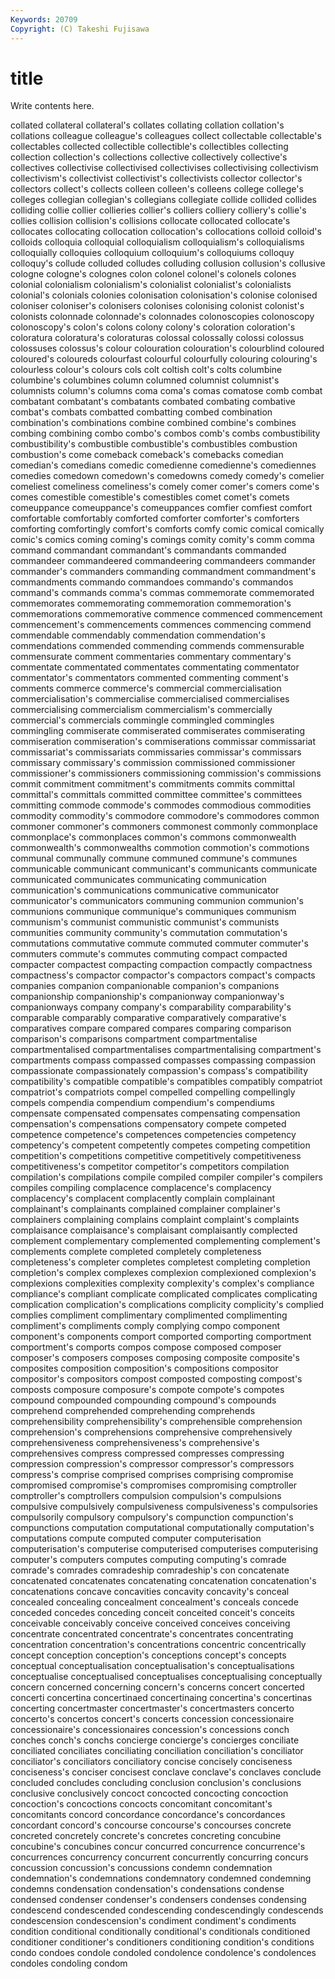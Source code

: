 ```yaml
---
Keywords: 20709 
Copyright: (C) Takeshi Fujisawa
---
```


# title

Write contents here.

collated collateral collateral's collates collating collation collation's collations colleague colleague's
colleagues collect collectable collectable's collectables collected collectible collectible's collectibles collecting
collection collection's collections collective collectively collective's collectives collectivise collectivised collectivises
collectivising collectivism collectivism's collectivist collectivist's collectivists collector collector's collectors collect's
collects colleen colleen's colleens college college's colleges collegian collegian's collegians
collegiate collide collided collides colliding collie collier collieries collier's colliers
colliery colliery's collie's collies collision collision's collisions collocate collocated collocate's
collocates collocating collocation collocation's collocations colloid colloid's colloids colloquia colloquial
colloquialism colloquialism's colloquialisms colloquially colloquies colloquium colloquium's colloquiums colloquy colloquy's
collude colluded colludes colluding collusion collusion's collusive cologne cologne's colognes
colon colonel colonel's colonels colones colonial colonialism colonialism's colonialist colonialist's
colonialists colonial's colonials colonies colonisation colonisation's colonise colonised coloniser coloniser's
colonisers colonises colonising colonist colonist's colonists colonnade colonnade's colonnades colonoscopies
colonoscopy colonoscopy's colon's colons colony colony's coloration coloration's coloratura coloratura's
coloraturas colossal colossally colossi colossus colossuses colossus's colour colouration colouration's
colourblind coloured coloured's coloureds colourfast colourful colourfully colouring colouring's colourless
colour's colours cols colt coltish colt's colts columbine columbine's columbines
column columned columnist columnist's columnists column's columns coma coma's comas
comatose comb combat combatant combatant's combatants combated combating combative combat's
combats combatted combatting combed combination combination's combinations combine combined combine's
combines combing combining combo combo's combos comb's combs combustibility combustibility's
combustible combustible's combustibles combustion combustion's come comeback comeback's comebacks comedian
comedian's comedians comedic comedienne comedienne's comediennes comedies comedown comedown's comedowns
comedy comedy's comelier comeliest comeliness comeliness's comely comer comer's comers
come's comes comestible comestible's comestibles comet comet's comets comeuppance comeuppance's
comeuppances comfier comfiest comfort comfortable comfortably comforted comforter comforter's comforters
comforting comfortingly comfort's comforts comfy comic comical comically comic's comics
coming coming's comings comity comity's comm comma command commandant commandant's
commandants commanded commandeer commandeered commandeering commandeers commander commander's commanders commanding
commandment commandment's commandments commando commandoes commando's commandos command's commands comma's
commas commemorate commemorated commemorates commemorating commemoration commemoration's commemorations commemorative commence
commenced commencement commencement's commencements commences commencing commend commendable commendably commendation
commendation's commendations commended commending commends commensurable commensurate comment commentaries commentary
commentary's commentate commentated commentates commentating commentator commentator's commentators commented commenting
comment's comments commerce commerce's commercial commercialisation commercialisation's commercialise commercialised commercialises
commercialising commercialism commercialism's commercially commercial's commercials commingle commingled commingles commingling
commiserate commiserated commiserates commiserating commiseration commiseration's commiserations commissar commissariat commissariat's
commissariats commissaries commissar's commissars commissary commissary's commission commissioned commissioner commissioner's
commissioners commissioning commission's commissions commit commitment commitment's commitments commits committal
committal's committals committed committee committee's committees committing commode commode's commodes
commodious commodities commodity commodity's commodore commodore's commodores common commoner commoner's
commoners commonest commonly commonplace commonplace's commonplaces common's commons commonwealth commonwealth's
commonwealths commotion commotion's commotions communal communally commune communed commune's communes
communicable communicant communicant's communicants communicate communicated communicates communicating communication communication's
communications communicative communicator communicator's communicators communing communion communion's communions communique
communique's communiques communism communism's communist communistic communist's communists communities community
community's commutation commutation's commutations commutative commute commuted commuter commuter's commuters
commute's commutes commuting compact compacted compacter compactest compacting compaction compactly
compactness compactness's compactor compactor's compactors compact's compacts companies companion companionable
companion's companions companionship companionship's companionway companionway's companionways company company's comparability
comparability's comparable comparably comparative comparatively comparative's comparatives compare compared compares
comparing comparison comparison's comparisons compartment compartmentalise compartmentalised compartmentalises compartmentalising compartment's
compartments compass compassed compasses compassing compassion compassionate compassionately compassion's compass's
compatibility compatibility's compatible compatible's compatibles compatibly compatriot compatriot's compatriots compel
compelled compelling compellingly compels compendia compendium compendium's compendiums compensate compensated
compensates compensating compensation compensation's compensations compensatory compete competed competence competence's
competences competencies competency competency's competent competently competes competing competition competition's
competitions competitive competitively competitiveness competitiveness's competitor competitor's competitors compilation compilation's
compilations compile compiled compiler compiler's compilers compiles compiling complacence complacence's
complacency complacency's complacent complacently complain complainant complainant's complainants complained complainer
complainer's complainers complaining complains complaint complaint's complaints complaisance complaisance's complaisant
complaisantly complected complement complementary complemented complementing complement's complements complete completed
completely completeness completeness's completer completes completest completing completion completion's complex
complexes complexion complexioned complexion's complexions complexities complexity complexity's complex's compliance
compliance's compliant complicate complicated complicates complicating complication complication's complications complicity
complicity's complied complies compliment complimentary complimented complimenting compliment's compliments comply
complying compo component component's components comport comported comporting comportment comportment's
comports compos compose composed composer composer's composers composes composing composite
composite's composites composition composition's compositions compositor compositor's compositors compost composted
composting compost's composts composure composure's compote compote's compotes compound compounded
compounding compound's compounds comprehend comprehended comprehending comprehends comprehensibility comprehensibility's comprehensible
comprehension comprehension's comprehensions comprehensive comprehensively comprehensiveness comprehensiveness's comprehensive's comprehensives compress
compressed compresses compressing compression compression's compressor compressor's compressors compress's comprise
comprised comprises comprising compromise compromised compromise's compromises compromising comptroller comptroller's
comptrollers compulsion compulsion's compulsions compulsive compulsively compulsiveness compulsiveness's compulsories compulsorily
compulsory compulsory's compunction compunction's compunctions computation computational computationally computation's computations
compute computed computer computerisation computerisation's computerise computerised computerises computerising computer's
computers computes computing computing's comrade comrade's comrades comradeship comradeship's con
concatenate concatenated concatenates concatenating concatenation concatenation's concatenations concave concavities concavity
concavity's conceal concealed concealing concealment concealment's conceals concede conceded concedes
conceding conceit conceited conceit's conceits conceivable conceivably conceive conceived conceives
conceiving concentrate concentrated concentrate's concentrates concentrating concentration concentration's concentrations concentric
concentrically concept conception conception's conceptions concept's concepts conceptual conceptualisation conceptualisation's
conceptualisations conceptualise conceptualised conceptualises conceptualising conceptually concern concerned concerning concern's
concerns concert concerted concerti concertina concertinaed concertinaing concertina's concertinas concerting
concertmaster concertmaster's concertmasters concerto concerto's concertos concert's concerts concession concessionaire
concessionaire's concessionaires concession's concessions conch conches conch's conchs concierge concierge's
concierges conciliate conciliated conciliates conciliating conciliation conciliation's conciliator conciliator's conciliators
conciliatory concise concisely conciseness conciseness's conciser concisest conclave conclave's conclaves
conclude concluded concludes concluding conclusion conclusion's conclusions conclusive conclusively concoct
concocted concocting concoction concoction's concoctions concocts concomitant concomitant's concomitants concord
concordance concordance's concordances concordant concord's concourse concourse's concourses concrete concreted
concretely concrete's concretes concreting concubine concubine's concubines concur concurred concurrence
concurrence's concurrences concurrency concurrent concurrently concurring concurs concussion concussion's concussions
condemn condemnation condemnation's condemnations condemnatory condemned condemning condemns condensation condensation's
condensations condense condensed condenser condenser's condensers condenses condensing condescend condescended
condescending condescendingly condescends condescension condescension's condiment condiment's condiments condition conditional
conditionally conditional's conditionals conditioned conditioner conditioner's conditioners conditioning condition's conditions
condo condoes condole condoled condolence condolence's condolences condoles condoling condom

